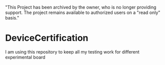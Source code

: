 "This Project has been archived by the owner, who is no longer providing support.  The project remains available to authorized users on a "read only" basis."


# DeviceCertification
I am using this repository to keep all my testing work for different experimental board

